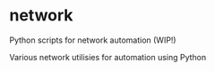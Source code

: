 # network
Python scripts for network automation (WIP!)

Various network utilisies for automation using Python
